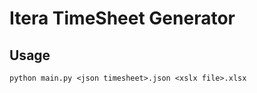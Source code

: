 # Itera TimeSheet Generator

## Usage

```shell
python main.py <json timesheet>.json <xslx file>.xlsx
```

